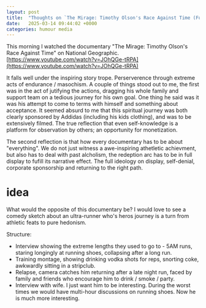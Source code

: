 ```yaml
---
layout: post
title:  "Thoughts on `The Mirage: Timothy Olson's Race Against Time (Full Documentary) | Nat Geo`"
date:   2025-03-14 09:44:02 +0000
categories: humour media
---
```


This morning I watched the documentary "The Mirage: Timothy Olson's Race Against Time" on National Geographic.
[https://www.youtube.com/watch?v=JOhQGe-tRPA](https://www.youtube.com/watch?v=JOhQGe-tRPA)

It falls well under the inspiring story trope.  Perserverence through extreme acts of endurance / masochism.  A couple of things stood out to me, the first was in the act of jutifying the actions,
dragging his whole family and support team on a tedious journey for his own goal. One thing he said was it was his attempt to come to terms with himself and something about acceptance.  It seemed absurd to me that this spiritual journey was both clearly sponsored by Addidas (including his kids clothing), and was to be extensively filmed.
The true reflection that even self-knowledge is a platform for observation by others; an opportunity for monetization.

The second reflection is that how every documentary has to be about "everything".  We do not just witness a awe-inspiring athetletic achievment, but also has to deal with past alcholism, the redeption arc has to be in full display to fufill its narrative effect.  The full ideology on display, self-denial, corporate sponsorship and returning to the right path.

# idea

What would the opposite of this documentary be?  I would love to see a comedy sketch about an ultra-runner who's heros journey is a turn from athletic feats to pure hedonism.

Structure:

- Interview showing the extreme lengths they used to go to - 5AM runs, staring longingly at running shoes, collapsing after a long run.
- Training montage, showing drinking vodka shots for reps, snorting coke, awkwardly sitting in a stripclub.
- Relapse, camera catches him returning after a late night run, faced by family and friends who encourage him to drink / smoke / party.
- Interview with wife.  I just want him to be interesting.  During the worst times we would have multi-hour discussions on running shoes.  Now he is much more interesting.
